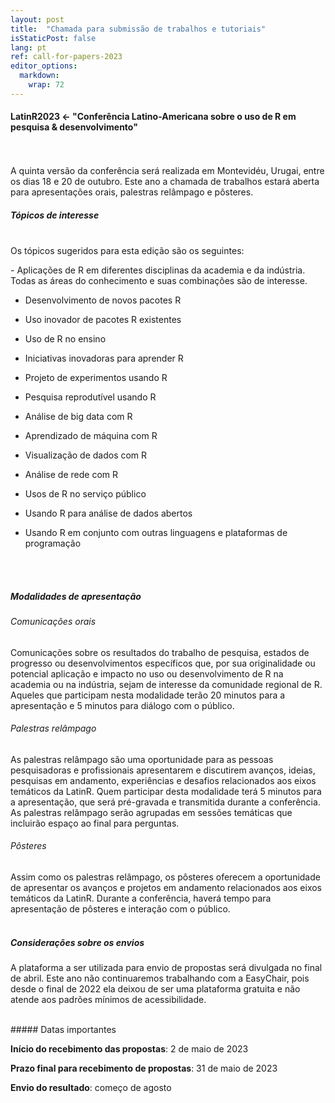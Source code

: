 ```yaml
---
layout: post
title:  "Chamada para submissão de trabalhos e tutoriais"
isStaticPost: false
lang: pt
ref: call-for-papers-2023
editor_options: 
  markdown: 
    wrap: 72
---
```


#### LatinR2023 \<- "Conferência Latino-Americana sobre o uso de R em pesquisa & desenvolvimento"

<br> <br> A quinta versão da conferência será realizada em Montevidéu, Urugai, entre os
dias 18 e 20 de outubro. Este ano a chamada de trabalhos estará aberta para
apresentações orais, palestras relâmpago e pôsteres. 
<br> 

##### Tópicos de interesse
<br> 
Os tópicos sugeridos para esta edição são os seguintes:

\- Aplicações de R em diferentes disciplinas da academia e da indústria.
Todas as áreas do conhecimento e suas combinações são de interesse.

-   Desenvolvimento de novos pacotes R

-   Uso inovador de pacotes R existentes

-   Uso de R no ensino

-   Iniciativas inovadoras para aprender R

-   Projeto de experimentos usando R

-   Pesquisa reprodutível usando R

-   Análise de big data com R

-   Aprendizado de máquina com R

-   Visualização de dados com R

-   Análise de rede com R

-   Usos de R no serviço público

-   Usando R para análise de dados abertos

-   Usando R em conjunto com outras linguagens e plataformas de
    programação

<br><br>

##### Modalidades de apresentação

###### Comunicações orais

Comunicações sobre os resultados do trabalho de pesquisa, estados de
progresso ou desenvolvimentos específicos que, por sua originalidade ou
potencial aplicação e impacto no uso ou desenvolvimento de R na academia
ou na indústria, sejam de interesse da comunidade regional de R. Aqueles
que participam nesta modalidade terão 20 minutos para a apresentação e 5 minutos para diálogo com o público.
<br>

###### Palestras relâmpago

As palestras relâmpago são uma oportunidade para as pessoas
pesquisadoras e profissionais apresentarem e discutirem
avanços, ideias, pesquisas em andamento, experiências e desafios
relacionados aos eixos temáticos da LatinR. Quem participar desta
modalidade terá 5 minutos para a apresentação, que será pré-gravada e
transmitida durante a conferência. As palestras relâmpago serão agrupadas em sessões temáticas que incluirão espaço ao final para perguntas.
<br>

###### Pôsteres

Assim como os palestras relâmpago, os pôsteres oferecem a oportunidade de apresentar os avanços e projetos em andamento relacionados aos eixos temáticos da LatinR. Durante a conferência, haverá tempo para apresentação de pôsteres e interação com o público.
<br><br>

##### Considerações sobre os envios

A plataforma a ser utilizada para envio de propostas será divulgada no final de abril. Este ano não continuaremos trabalhando com a EasyChair, pois desde o final de 2022 ela deixou de ser uma plataforma gratuita e não atende aos padrões mínimos de acessibilidade.

<br>
##### Datas importantes

**Início do recebimento das propostas**: 2 de maio de 2023

**Prazo final para recebimento de propostas**: 31 de maio de 2023

**Envio do resultado**: começo de agosto
